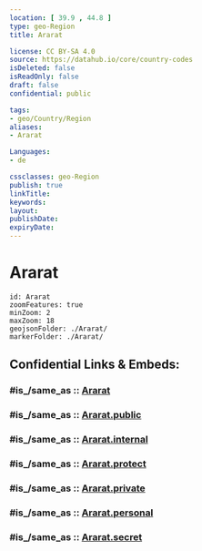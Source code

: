 ```yaml
---
location: [ 39.9 , 44.8 ] 
type: geo-Region
title: Ararat

license: CC BY-SA 4.0
source: https://datahub.io/core/country-codes
isDeleted: false
isReadOnly: false
draft: false
confidential: public

tags:
- geo/Country/Region
aliases:
- Ararat

Languages:
- de

cssclasses: geo-Region
publish: true
linkTitle: 
keywords: 
layout: 
publishDate: 
expiryDate: 
---
```


# Ararat

```leaflet
id: Ararat
zoomFeatures: true 
minZoom: 2 
maxZoom: 18
geojsonFolder: ./Ararat/
markerFolder: ./Ararat/
```


## Confidential Links & Embeds: 

### #is_/same_as :: [Ararat](/_Standards/Earth/Continent/Asia/Asia~North~West/Armenia/Provinces~Armenia/Ararat.md) 

### #is_/same_as :: [Ararat.public](/_public/Earth/Continent/Asia/Asia~North~West/Armenia/Provinces~Armenia/Ararat.public.md) 

### #is_/same_as :: [Ararat.internal](/_internal/Earth/Continent/Asia/Asia~North~West/Armenia/Provinces~Armenia/Ararat.internal.md) 

### #is_/same_as :: [Ararat.protect](/_protect/Earth/Continent/Asia/Asia~North~West/Armenia/Provinces~Armenia/Ararat.protect.md) 

### #is_/same_as :: [Ararat.private](/_private/Earth/Continent/Asia/Asia~North~West/Armenia/Provinces~Armenia/Ararat.private.md) 

### #is_/same_as :: [Ararat.personal](/_personal/Earth/Continent/Asia/Asia~North~West/Armenia/Provinces~Armenia/Ararat.personal.md) 

### #is_/same_as :: [Ararat.secret](/_secret/Earth/Continent/Asia/Asia~North~West/Armenia/Provinces~Armenia/Ararat.secret.md)

